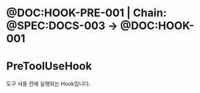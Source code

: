 # @DOC:HOOK-PRE-001 | Chain: @SPEC:DOCS-003 -> @DOC:HOOK-001

# PreToolUseHook

도구 사용 전에 실행되는 Hook입니다.
